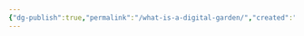 ```yaml
---
{"dg-publish":true,"permalink":"/what-is-a-digital-garden/","created":"2025-07-22T18:28:25.330+01:00","updated":"2025-07-22T18:28:31.783+01:00"}
---
```


